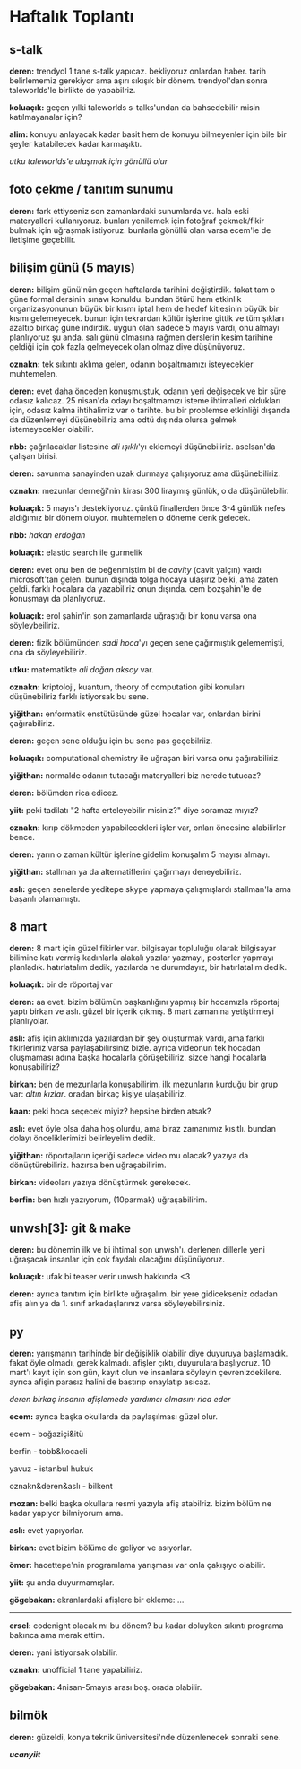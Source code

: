 # Haftalık Toplantı

## s-talk

**deren:** trendyol 1 tane s-talk yapıcaz. bekliyoruz onlardan haber. tarih belirlememiz gerekiyor ama aşırı sıkışık bir dönem. trendyol'dan sonra taleworlds'le birlikte de yapabilriz.

**koluaçık:** geçen yılki taleworlds s-talks'undan da bahsedebilir misin katılmayanalar için?

**alim:** konuyu anlayacak kadar basit hem de konuyu bilmeyenler için bile bir şeyler katabilecek kadar karmaşıktı.

_utku taleworlds'e ulaşmak için gönüllü olur_

## foto çekme / tanıtım sunumu

**deren:** fark ettiyseniz son zamanlardaki sunumlarda vs. hala eski materyalleri kullanıyoruz. bunları yenilemek için fotoğraf çekmek/fikir bulmak için uğraşmak istiyoruz. bunlarla gönüllü olan varsa ecem'le de iletişime geçebilir.

## bilişim günü (5 mayıs)

**deren:** bilişim günü'nün geçen haftalarda tarihini değiştirdik. fakat tam o güne formal dersinin sınavı konuldu. bundan ötürü hem etkinlik organizasyonunun büyük bir kısmı iptal hem de hedef kitlesinin büyük bir kısmı gelemeyecek. bunun için tekrardan kültür işlerine gittik ve tüm şıkları azaltıp birkaç güne indirdik. uygun olan sadece 5 mayıs vardı, onu almayı planlıyoruz şu anda. salı günü olmasına rağmen derslerin kesim tarihine geldiği için çok fazla gelmeyecek olan olmaz diye düşünüyoruz.

**oznakn:** tek sıkıntı aklıma gelen, odanın boşaltmamızı isteyecekler muhtemelen.

**deren:** evet daha önceden konuşmuştuk, odanın yeri değişecek ve bir süre odasız kalıcaz. 25 nisan'da odayı boşaltmamızı isteme ihtimalleri oldukları için, odasız kalma ihtihalimiz var o tarihte. bu bir problemse etkinliği dışarıda da düzenlemeyi düşünebiliriz ama odtü dışında olursa gelmek istemeyecekler olabilir.

**nbb:** çağrılacaklar listesine _ali ışıklı_'yı eklemeyi düşünebiliriz. aselsan'da çalışan birisi.

**deren:** savunma sanayinden uzak durmaya çalışıyoruz ama düşünebiliriz.

**oznakn:** mezunlar derneği'nin kirası 300 liraymış günlük, o da düşünülebilir.

**koluaçık:** 5 mayıs'ı destekliyoruz. çünkü finallerden önce 3-4 günlük nefes aldığımız bir dönem oluyor. muhtemelen o döneme denk gelecek.

**nbb:** _hakan erdoğan_

**koluaçık:** elastic search ile gurmelik

**deren:** evet onu ben de beğenmiştim bi de _cavity_ (cavit yalçın) vardı microsoft'tan gelen. bunun dışında tolga hocaya ulaşırız belki, ama zaten geldi. farklı hocalara da yazabiliriz onun dışında. cem bozşahin'le de konuşmayı da planlıyoruz.

**koluaçık:** erol şahin'in son zamanlarda uğraştığı bir konu varsa ona söyleybeiliriz.

**deren:** fizik bölümünden _sadi hoca_'yı geçen sene çağırmıştık gelememişti, ona da söyleyebiliriz.

**utku:** matematikte _ali doğan aksoy_ var.

**oznakn:** kriptoloji, kuantum, theory of computation gibi konuları düşünebiliriz farklı istiyorsak bu sene.

**yiğithan:** enformatik enstütüsünde güzel hocalar var, onlardan birini çağırabiliriz.

**deren:** geçen sene olduğu için bu sene pas geçebilriiz.

**koluaçık:** computational chemistry ile uğraşan biri varsa onu çağırabiliriz.

**yiğithan:** normalde odanın tutacağı materyalleri biz nerede tutucaz?

**deren:** bölümden rica edicez.

**yiit:** peki tadilatı "2 hafta erteleyebilir misiniz?" diye soramaz mıyız?

**oznakn:** kırıp dökmeden yapabilecekleri işler var, onları öncesine alabilirler bence.

**deren:** yarın o zaman kültür işlerine gidelim konuşalım 5 mayısı almayı.

**yiğithan:** stallman ya da alternatiflerini çağırmayı deneyebiliriz.

**aslı:** geçen senelerde yeditepe skype yapmaya çalışmışlardı stallman'la ama başarılı olamamıştı.

## 8 mart

**deren:** 8 mart için güzel fikirler var. bilgisayar topluluğu olarak bilgisayar bilimine katı vermiş kadınlarla alakalı yazılar yazmayı, posterler yapmayı planladık. hatırlatalım dedik, yazılarda ne durumdayız, bir hatırlatalım dedik.

**koluaçık:** bir de röportaj var

**deren:** aa evet. bizim bölümün başkanlığını yapmış bir hocamızla röportaj yaptı birkan ve aslı. güzel bir içerik çıkmış. 8 mart zamanına yetiştirmeyi planlıyolar.

**aslı:** afiş için aklımızda yazılardan bir şey oluşturmak vardı, ama farklı fikirleriniz varsa paylaşabilirsiniz bizle. ayrıca videonun tek hocadan oluşmaması adına başka hocalarla görüşebiliriz. sizce hangi hocalarla konuşabiliriz?

**birkan:** ben de mezunlarla konuşabilirim. ilk mezunların kurduğu bir grup var: _altın kızlar_. oradan birkaç kişiye ulaşabiliriz.

**kaan:** peki hoca seçecek miyiz? hepsine birden atsak?

**aslı:** evet öyle olsa daha hoş olurdu, ama biraz zamanımız kısıtlı. bundan dolayı önceliklerimizi belirleyelim dedik.

**yiğithan:** röportajların içeriği sadece video mu olacak? yazıya da dönüştürebiliriz. hazırsa ben uğraşabilirim.

**birkan:** videoları yazıya dönüştürmek gerekecek.

**berfin:** ben hızlı yazıyorum, (10parmak) uğraşabilirim.

## unwsh[3]: git & make

**deren:** bu dönemin ilk ve bi ihtimal son unwsh'ı. derlenen dillerle yeni uğraşacak insanlar için çok faydalı olacağını düşünüyoruz.

**koluaçık:** ufak bi teaser verir unwsh hakkında <3

**deren:** ayrıca tanıtım için birlikte uğraşalım. bir yere gidicekseniz odadan afiş alın ya da 1. sınıf arkadaşlarınız varsa söyleyebilirsiniz.

## py

**deren:** yarışmanın tarihinde bir değişiklik olabilir diye duyuruya başlamadık. fakat öyle olmadı, gerek kalmadı. afişler çıktı, duyurulara başlıyoruz. 10 mart'ı kayıt için son gün, kayıt olun ve insanlara söyleyin çevrenizdekilere. ayrıca afişin parasız halini de bastırıp onaylatıp asıcaz.

_deren birkaç insanın afişlemede yardımcı olmasını rica eder_

**ecem:** ayrıca başka okullarda da paylaşılması güzel olur.

ecem - boğaziçi&itü

berfin - tobb&kocaeli

yavuz - istanbul hukuk

oznakn&deren&aslı - bilkent

**mozan:** belki başka okullara resmi yazıyla afiş atabilriz. bizim bölüm ne kadar yapıyor bilmiyorum ama.

**aslı:** evet yapıyorlar.

**birkan:** evet bizim bölüme de geliyor ve asıyorlar.

**ömer:** hacettepe'nin programlama yarışması var onla çakışıyo olabilir.

**yiit:** şu anda duyurmamışlar.

**gögebakan:** ekranlardaki afişlere bir ekleme: ...

___

**ersel:** codenight olacak mı bu dönem? bu kadar doluyken sıkıntı programa bakınca ama merak ettim.

**deren:** yani istiyorsak olabilir.

**oznakn:** unofficial 1 tane yapabiliriz.

**gögebakan:** 4nisan-5mayıs arası boş. orada olabilir.

## bilmök

**deren:** güzeldi, konya teknik üniversitesi'nde düzenlenecek sonraki sene.

**_ucanyiit_**